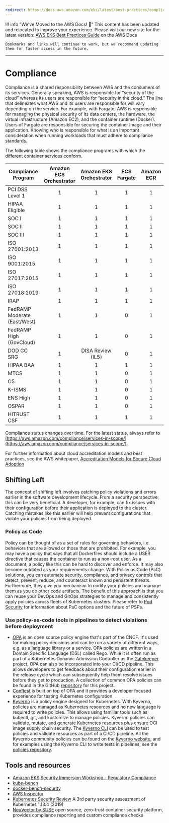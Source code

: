 ```yaml
---
redirect: https://docs.aws.amazon.com/eks/latest/best-practices/compliance.html
---
```



!!! info "We've Moved to the AWS Docs! 🚀"
    This content has been updated and relocated to improve your experience. 
    Please visit our new site for the latest version:
    [AWS EKS Best Practices Guide](https://docs.aws.amazon.com/eks/latest/best-practices/compliance.html) on the AWS Docs

    Bookmarks and links will continue to work, but we recommend updating them for faster access in the future.

---

# Compliance

Compliance is a shared responsibility between AWS and the consumers of its services. Generally speaking, AWS is responsible for “security of the cloud” whereas its users are responsible for “security in the cloud.” The line that delineates what AWS and its users are responsible for will vary depending on the service. For example, with Fargate, AWS is responsible for managing the physical security of its data centers, the hardware, the virtual infrastructure (Amazon EC2), and the container runtime (Docker). Users of Fargate are responsible for securing the container image and their application. Knowing who is responsible for what is an important consideration when running workloads that must adhere to compliance standards.

The following table shows the compliance programs with which the different container services conform.

| Compliance Program | Amazon ECS Orchestrator | Amazon EKS Orchestrator| ECS Fargate | Amazon ECR |
| ------------------ |:----------:|:----------:|:-----------:|:----------:|
| PCI DSS Level 1 | 1 | 1 | 1 | 1 |
| HIPAA Eligible | 1 | 1 | 1 | 1 |
| SOC I | 1 | 1 | 1 | 1 |
| SOC II | 1 | 1 | 1 | 1 |
| SOC III | 1 | 1 | 1 | 1 |
| ISO 27001:2013 | 1 | 1 | 1 | 1 |
| ISO 9001:2015 | 1 | 1 | 1 | 1 |
| ISO 27017:2015 | 1 | 1 | 1 | 1 |
| ISO 27018:2019 | 1 | 1 | 1 | 1 |
| IRAP | 1 | 1 | 1 | 1 |
| FedRAMP Moderate (East/West) | 1 | 1 | 0 | 1 |
| FedRAMP High (GovCloud) | 1 | 1 | 0 | 1 |
| DOD CC SRG | 1 | DISA Review (IL5) | 0 | 1 |
| HIPAA BAA | 1 | 1 | 1 | 1 |
| MTCS | 1 | 1 | 0 | 1 |
| C5 | 1 | 1 | 0 | 1 |
| K-ISMS | 1 | 1 | 0 | 1 |
| ENS High | 1 | 1 | 0 | 1 |
| OSPAR | 1 | 1 | 0 | 1 |
| HITRUST CSF | 1 | 1 | 1 | 1 |

Compliance status changes over time. For the latest status, always refer to [https://aws.amazon.com/compliance/services-in-scope/](https://aws.amazon.com/compliance/services-in-scope/).

For further information about cloud accreditation models and best practices, see the AWS whitepaper, [Accreditation Models for Secure Cloud Adoption](https://d1.awsstatic.com/whitepapers/accreditation-models-for-secure-cloud-adoption.pdf)

## Shifting Left

The concept of shifting left involves catching policy violations and errors earlier in the software development lifecycle. From a security perspective, this can be very beneficial. A developer, for example, can fix issues with their configuration before their application is deployed to the cluster. Catching mistakes like this earlier will help prevent configurations that violate your policies from being deployed.

### Policy as Code

Policy can be thought of as a set of rules for governing behaviors, i.e. behaviors that are allowed or those that are prohibited. For example, you may have a policy that says that all Dockerfiles should include a USER directive that causes the container to run as a non-root user. As a document, a policy like this can be hard to discover and enforce. It may also become outdated as your requirements change. With Policy as Code (PaC) solutions, you can automate security, compliance, and privacy controls that detect, prevent, reduce, and counteract known and persistent threats. Furthermore, they give you mechanism to codify your policies and manage them as you do other code artifacts. The benefit of this approach is that you can reuse your DevOps and GitOps strategies to manage and consistently apply policies across fleets of Kubernetes clusters. Please refer to [Pod Security](https://aws.github.io/aws-eks-best-practices/security/docs/pods/#pod-security) for information about PaC options and the future of PSPs.

### Use policy-as-code tools in pipelines to detect violations before deployment

- [OPA](https://www.openpolicyagent.org/) is an open source policy engine that's part of the CNCF. It's used for making policy decisions and can be run a variety of different ways, e.g. as a language library or a service. OPA policies are written in a Domain Specific Language (DSL) called Rego. While it is often run as part of a Kubernetes Dynamic Admission Controller as the [Gatekeeper](https://github.com/open-policy-agent/gatekeeper) project, OPA can also be incorporated into your CI/CD pipeline. This allows developers to get feedback about their configuration earlier in the release cycle which can subsequently help them resolve issues before they get to production. A collection of common OPA policies can be found in the GitHub [repository](https://github.com/aws/aws-eks-best-practices/tree/master/policies/opa) for this project.
- [Conftest](https://github.com/open-policy-agent/conftest) is built on top of OPA and it provides a developer focused experience for testing Kubernetes configuration.
- [Kyverno](https://kyverno.io/) is a policy engine designed for Kubernetes. With Kyverno, policies are managed as Kubernetes resources and no new language is required to write policies. This allows using familiar tools such as kubectl, git, and kustomize to manage policies. Kyverno policies can validate, mutate, and generate Kubernetes resources plus ensure OCI image supply chain security. The [Kyverno CLI](https://kyverno.io/docs/kyverno-cli/) can be used to test policies and validate resources as part of a CI/CD pipeline. All the Kyverno community policies can be found on the [Kyverno website](https://kyverno.io/policies/), and for examples using the Kyverno CLI to write tests in pipelines, see the [policies repository](https://github.com/kyverno/policies).

## Tools and resources

- [Amazon EKS Security Immersion Workshop - Regulatory Compliance](https://catalog.workshops.aws/eks-security-immersionday/en-US/10-regulatory-compliance)
- [kube-bench](https://github.com/aquasecurity/kube-bench)
- [docker-bench-security](https://github.com/docker/docker-bench-security)
- [AWS Inspector](https://aws.amazon.com/inspector/)
- [Kubernetes Security Review](https://github.com/kubernetes/community/blob/master/sig-security/security-audit-2019/findings/Kubernetes%20Final%20Report.pdf) A 3rd party security assessment of Kubernetes 1.13.4 (2019)
- [NeuVector by SUSE](https://www.suse.com/neuvector/) open source, zero-trust container security platform, provides compliance reporting and custom compliance checks
